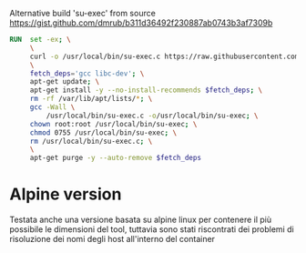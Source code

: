Alternative build 'su-exec' from source https://gist.github.com/dmrub/b311d36492f230887ab0743b3af7309b

```dockerfile
RUN  set -ex; \
     \
     curl -o /usr/local/bin/su-exec.c https://raw.githubusercontent.com/ncopa/su-exec/master/su-exec.c; \
     \
     fetch_deps='gcc libc-dev'; \
     apt-get update; \
     apt-get install -y --no-install-recommends $fetch_deps; \
     rm -rf /var/lib/apt/lists/*; \
     gcc -Wall \
         /usr/local/bin/su-exec.c -o/usr/local/bin/su-exec; \
     chown root:root /usr/local/bin/su-exec; \
     chmod 0755 /usr/local/bin/su-exec; \
     rm /usr/local/bin/su-exec.c; \
     \
     apt-get purge -y --auto-remove $fetch_deps
```


# Alpine version

Testata anche una versione basata su alpine linux per contenere il più possibile le dimensioni del tool,
tuttavia sono stati riscontrati dei problemi di risoluzione dei nomi degli host all'interno del container
